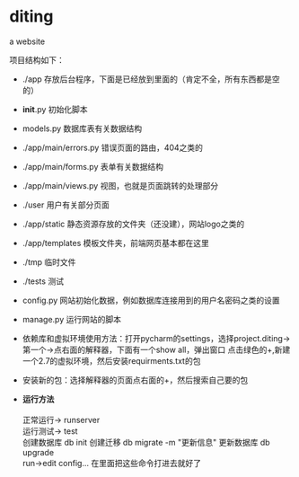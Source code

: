 # diting
a website

项目结构如下：</br>
- ./app
    存放后台程序，下面是已经放到里面的（肯定不全，所有东西都是空的）</br>
- __init__.py 初始化脚本

- models.py 数据库表有关数据结构
- ./app/main/errors.py 错误页面的路由，404之类的
- ./app/main/forms.py 表单有关数据结构
- ./app/main/views.py 视图，也就是页面跳转的处理部分
- ./user  用户有关部分页面
- ./app/static 静态资源存放的文件夹（还没建），网站logo之类的
- ./app/templates 模板文件夹，前端网页基本都在这里
- ./tmp 临时文件
- ./tests 测试
- config.py 网站初始化数据，例如数据库连接用到的用户名密码之类的设置
- manage.py 运行网站的脚本

- 依赖库和虚拟环境使用方法：打开pycharm的settings，选择project.diting->第一个->点右面的解释器，下面有一个show all，弹出窗口
    点击绿色的+,新建一个2.7的虚拟环境，然后安装requirments.txt的包

- 安装新的包：选择解释器的页面点右面的+，然后搜索自己要的包

- **运行方法**<br/>
</br>正常运行-> runserver
</br>运行测试-> test
</br>创建数据库 db init 创建迁移 db migrate -m "更新信息"  更新数据库 db upgrade
</br>run->edit config... 在里面把这些命令打进去就好了

